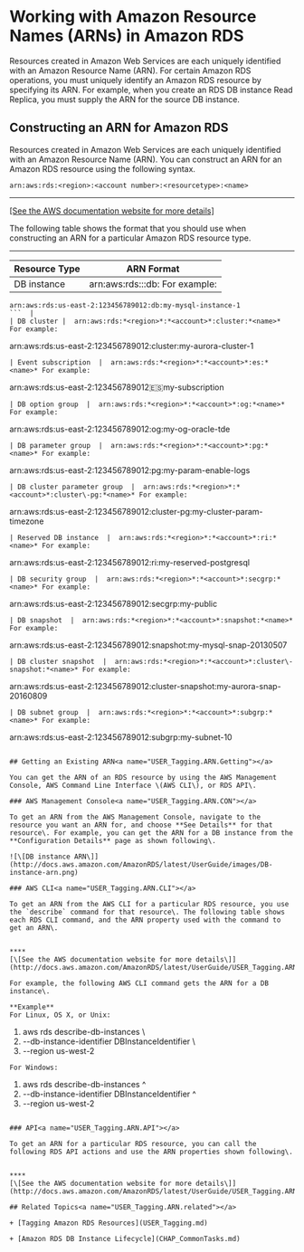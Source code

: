 # Working with Amazon Resource Names \(ARNs\) in Amazon RDS<a name="USER_Tagging.ARN"></a>

Resources created in Amazon Web Services are each uniquely identified with an Amazon Resource Name \(ARN\)\. For certain Amazon RDS operations, you must uniquely identify an Amazon RDS resource by specifying its ARN\. For example, when you create an RDS DB instance Read Replica, you must supply the ARN for the source DB instance\. 

## Constructing an ARN for Amazon RDS<a name="USER_Tagging.ARN.Constructing"></a>

Resources created in Amazon Web Services are each uniquely identified with an Amazon Resource Name \(ARN\)\. You can construct an ARN for an Amazon RDS resource using the following syntax\. 

 `arn:aws:rds:<region>:<account number>:<resourcetype>:<name>` 


****  
[\[See the AWS documentation website for more details\]](http://docs.aws.amazon.com/AmazonRDS/latest/UserGuide/USER_Tagging.ARN.html)

The following table shows the format that you should use when constructing an ARN for a particular Amazon RDS resource type\. 


****  

| Resource Type | ARN Format | 
| --- | --- | 
| DB instance  |  arn:aws:rds:*<region>*:*<account>*:db:*<name>* For example: 

```
arn:aws:rds:us-east-2:123456789012:db:my-mysql-instance-1
```  | 
| DB cluster |  arn:aws:rds:*<region>*:*<account>*:cluster:*<name>* For example: 

```
arn:aws:rds:us-east-2:123456789012:cluster:my-aurora-cluster-1
```  | 
| Event subscription  |  arn:aws:rds:*<region>*:*<account>*:es:*<name>* For example: 

```
arn:aws:rds:us-east-2:123456789012:es:my-subscription
```  | 
| DB option group  |  arn:aws:rds:*<region>*:*<account>*:og:*<name>* For example: 

```
arn:aws:rds:us-east-2:123456789012:og:my-og-oracle-tde
```  | 
| DB parameter group  |  arn:aws:rds:*<region>*:*<account>*:pg:*<name>* For example: 

```
arn:aws:rds:us-east-2:123456789012:pg:my-param-enable-logs
```  | 
| DB cluster parameter group  |  arn:aws:rds:*<region>*:*<account>*:cluster\-pg:*<name>* For example: 

```
arn:aws:rds:us-east-2:123456789012:cluster-pg:my-cluster-param-timezone
```  | 
| Reserved DB instance  |  arn:aws:rds:*<region>*:*<account>*:ri:*<name>* For example: 

```
arn:aws:rds:us-east-2:123456789012:ri:my-reserved-postgresql
```  | 
| DB security group  |  arn:aws:rds:*<region>*:*<account>*:secgrp:*<name>* For example: 

```
arn:aws:rds:us-east-2:123456789012:secgrp:my-public
```  | 
| DB snapshot  |  arn:aws:rds:*<region>*:*<account>*:snapshot:*<name>* For example: 

```
arn:aws:rds:us-east-2:123456789012:snapshot:my-mysql-snap-20130507
```  | 
| DB cluster snapshot  |  arn:aws:rds:*<region>*:*<account>*:cluster\-snapshot:*<name>* For example: 

```
arn:aws:rds:us-east-2:123456789012:cluster-snapshot:my-aurora-snap-20160809
```  | 
| DB subnet group  |  arn:aws:rds:*<region>*:*<account>*:subgrp:*<name>* For example: 

```
arn:aws:rds:us-east-2:123456789012:subgrp:my-subnet-10
```  | 

## Getting an Existing ARN<a name="USER_Tagging.ARN.Getting"></a>

You can get the ARN of an RDS resource by using the AWS Management Console, AWS Command Line Interface \(AWS CLI\), or RDS API\. 

### AWS Management Console<a name="USER_Tagging.ARN.CON"></a>

To get an ARN from the AWS Management Console, navigate to the resource you want an ARN for, and choose **See Details** for that resource\. For example, you can get the ARN for a DB instance from the **Configuration Details** page as shown following\. 

![\[DB instance ARN\]](http://docs.aws.amazon.com/AmazonRDS/latest/UserGuide/images/DB-instance-arn.png)

### AWS CLI<a name="USER_Tagging.ARN.CLI"></a>

To get an ARN from the AWS CLI for a particular RDS resource, you use the `describe` command for that resource\. The following table shows each RDS CLI command, and the ARN property used with the command to get an ARN\. 


****  
[\[See the AWS documentation website for more details\]](http://docs.aws.amazon.com/AmazonRDS/latest/UserGuide/USER_Tagging.ARN.html)

For example, the following AWS CLI command gets the ARN for a DB instance\.

**Example**  
For Linux, OS X, or Unix:  

```
1. aws rds describe-db-instances \
2. --db-instance-identifier DBInstanceIdentifier \
3. --region us-west-2
```
For Windows:  

```
1. aws rds describe-db-instances ^
2. --db-instance-identifier DBInstanceIdentifier ^
3. --region us-west-2
```

### API<a name="USER_Tagging.ARN.API"></a>

To get an ARN for a particular RDS resource, you can call the following RDS API actions and use the ARN properties shown following\.


****  
[\[See the AWS documentation website for more details\]](http://docs.aws.amazon.com/AmazonRDS/latest/UserGuide/USER_Tagging.ARN.html)

## Related Topics<a name="USER_Tagging.ARN.related"></a>

+ [Tagging Amazon RDS Resources](USER_Tagging.md)

+ [Amazon RDS DB Instance Lifecycle](CHAP_CommonTasks.md)